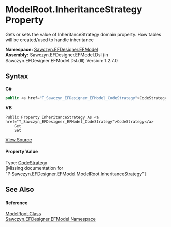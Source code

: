 # ModelRoot.InheritanceStrategy Property 
 

Gets or sets the value of InheritanceStrategy domain property. How tables will be created/used to handle inheritance

**Namespace:**&nbsp;<a href="N_Sawczyn_EFDesigner_EFModel">Sawczyn.EFDesigner.EFModel</a><br />**Assembly:**&nbsp;Sawczyn.EFDesigner.EFModel.Dsl (in Sawczyn.EFDesigner.EFModel.Dsl.dll) Version: 1.2.7.0

## Syntax

**C#**<br />
``` C#
public <a href="T_Sawczyn_EFDesigner_EFModel_CodeStrategy">CodeStrategy</a> InheritanceStrategy { get; set; }
```

**VB**<br />
``` VB
Public Property InheritanceStrategy As <a href="T_Sawczyn_EFDesigner_EFModel_CodeStrategy">CodeStrategy</a>
	Get
	Set
```

<a href="https://github.com/msawczyn/EFDesigner/tree/master/src/Dsl/GeneratedCode/DomainClasses.cs#L1502" title="View the source code">View Source</a><br />

#### Property Value
Type: <a href="T_Sawczyn_EFDesigner_EFModel_CodeStrategy">CodeStrategy</a><br />\[Missing <value> documentation for "P:Sawczyn.EFDesigner.EFModel.ModelRoot.InheritanceStrategy"\]

## See Also


#### Reference
<a href="T_Sawczyn_EFDesigner_EFModel_ModelRoot">ModelRoot Class</a><br /><a href="N_Sawczyn_EFDesigner_EFModel">Sawczyn.EFDesigner.EFModel Namespace</a><br />